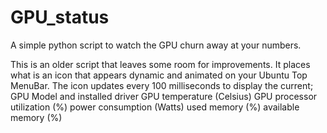 # GPU_status
A simple python script to watch the GPU churn away at your numbers. 


This is an older script that leaves some room for improvements. It places what is an icon that appears dynamic and animated on your  Ubuntu Top MenuBar. The icon updates every 100 milliseconds to display the current;
    GPU Model and installed driver 
      GPU temperature (Celsius)
      GPU processor utilization (%)
      power consumption (Watts)
      used memory (%)
      available memory (%)
      
      
      
    
